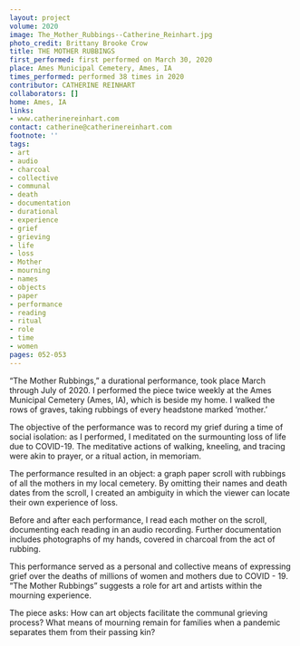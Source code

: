 ```yaml
---
layout: project
volume: 2020
image: The_Mother_Rubbings--Catherine_Reinhart.jpg
photo_credit: Brittany Brooke Crow
title: THE MOTHER RUBBINGS
first_performed: first performed on March 30, 2020
place: Ames Municipal Cemetery, Ames, IA
times_performed: performed 38 times in 2020
contributor: CATHERINE REINHART
collaborators: []
home: Ames, IA
links:
- www.catherinereinhart.com
contact: catherine@catherinereinhart.com
footnote: ''
tags:
- art
- audio
- charcoal
- collective
- communal
- death
- documentation
- durational
- experience
- grief
- grieving
- life
- loss
- Mother
- mourning
- names
- objects
- paper
- performance
- reading
- ritual
- role
- time
- women
pages: 052-053
---
```



“The Mother Rubbings,” a durational performance, took place March through July of 2020. I performed the piece twice weekly at the Ames Municipal Cemetery (Ames, IA), which is beside my home. I walked the rows of graves, taking rubbings of every headstone marked ‘mother.’ 

The objective of the performance was to record my grief during a time of social isolation: as I performed, I meditated on the surmounting loss of life due to COVID-19. The meditative actions of walking, kneeling, and tracing were akin to prayer, or a ritual action, in memoriam. 

The performance resulted in an object: a graph paper scroll with rubbings of all the mothers in my local cemetery. By omitting their names and death dates from the scroll, I created an ambiguity in which the viewer can locate their own experience of loss.

Before and after each performance, I read each mother on the scroll, documenting each reading in an audio recording. Further documentation includes photographs of my hands, covered in charcoal from the act of rubbing. 

This performance served as a personal and collective means of expressing grief over the deaths of millions of women and mothers due to COVID - 19. “The Mother Rubbings” suggests a role for art and artists within the mourning experience. 

The piece asks: How can art objects facilitate the communal grieving process? What means of mourning remain for families when a pandemic separates them from their passing kin?

